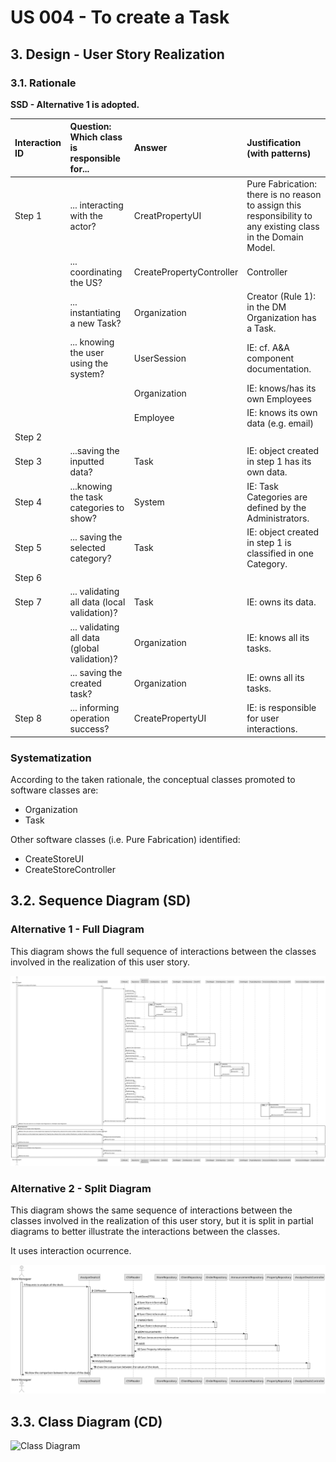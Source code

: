 # US 004 - To create a Task 

## 3. Design - User Story Realization 

### 3.1. Rationale

**SSD - Alternative 1 is adopted.**

| Interaction ID | Question: Which class is responsible for...   | Answer                   | Justification (with patterns)                                                                                 |
|:---------------|:----------------------------------------------|:-------------------------|:--------------------------------------------------------------------------------------------------------------|
| Step 1  		     | 	... interacting with the actor?              | CreatPropertyUI          | Pure Fabrication: there is no reason to assign this responsibility to any existing class in the Domain Model. |
| 			  		        | 	... coordinating the US?                     | CreatePropertyController | Controller                                                                                                    |
| 			  		        | 	... instantiating a new Task?                | Organization             | Creator (Rule 1): in the DM Organization has a Task.                                                          |
| 			  		        | ... knowing the user using the system?        | UserSession              | IE: cf. A&A component documentation.                                                                          |
| 			  		        | 							                                       | Organization             | IE: knows/has its own Employees                                                                               |
| 			  		        | 							                                       | Employee                 | IE: knows its own data (e.g. email)                                                                           |
| Step 2  		     | 							                                       |                          |                                                                                                               |
| Step 3  		     | 	...saving the inputted data?                 | Task                     | IE: object created in step 1 has its own data.                                                                |
| Step 4  		     | 	...knowing the task categories to show?      | System                   | IE: Task Categories are defined by the Administrators.                                                        |
| Step 5  		     | 	... saving the selected category?            | Task                     | IE: object created in step 1 is classified in one Category.                                                   |
| Step 6  		     | 							                                       |                          |                                                                                                               |              
| Step 7  		     | 	... validating all data (local validation)?  | Task                     | IE: owns its data.                                                                                            | 
| 			  		        | 	... validating all data (global validation)? | Organization             | IE: knows all its tasks.                                                                                      | 
| 			  		        | 	... saving the created task?                 | Organization             | IE: owns all its tasks.                                                                                       | 
| Step 8  		     | 	... informing operation success?             | CreatePropertyUI         | IE: is responsible for user interactions.                                                                     | 

### Systematization ##

According to the taken rationale, the conceptual classes promoted to software classes are: 

 * Organization
 * Task

Other software classes (i.e. Pure Fabrication) identified: 

 * CreateStoreUI  
 * CreateStoreController


## 3.2. Sequence Diagram (SD)

### Alternative 1 - Full Diagram

This diagram shows the full sequence of interactions between the classes involved in the realization of this user story.

![Sequence Diagram - Full](svg/us018-sequence-diagram-full.svg)

### Alternative 2 - Split Diagram

This diagram shows the same sequence of interactions between the classes involved in the realization of this user story, but it is split in partial diagrams to better illustrate the interactions between the classes.

It uses interaction ocurrence.

![Sequence Diagram - split](svg/us018-sequence-diagram-split.svg)


## 3.3. Class Diagram (CD)

![Class Diagram](svg/us018-class-diagram.svg)